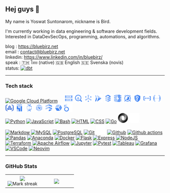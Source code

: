 ## Hej guys 👋

My name is Yoswat Suntonarom, nickname is Bird.

I'm currently working in data engineering & software development fields. Interested in DataDevSecOps, programming, automations, and algorithms.

blog : <https://bluebirz.net>  
email : <contact@bluebirz.net>  
linkedin: <https://www.linkedin.com/in/bluebirz/>  
speak : 🇹🇭 ไทย (native) 🇬🇧 English  🇸🇪 Svenska (novis)  
status:
<a href="https://www.getdbt.com/" title="dbt"><img src="https://img.shields.io/badge/dbt-learning-FF694B?logo=dbt" alt="dbt" /></a>
<!-- <a href="https://aws.amazon.com/" title="AWS"><img src="https://skillicons.dev/icons?i=aws" alt="AWS" width="32px" height="32px" /></a> -->

---

### Tech stack

<a href="https://cloud.google.com/" title="Google Cloud Platform"><img src="https://raw.githubusercontent.com/onemarc/tech-icons/refs/heads/main/icons/googlecp-dark.svg" alt="Google Cloud Platform" width="32px" height="32px"/></a>
&ensp;&ensp;
<a href="https://cloud.google.com/storage" title="Google Cloud Storage"><img src="./img/gcpicons.com/Cloud-Storage.svg" alt="Cloud Storage icon" width="27px" height="27px"/></a>
<a href="https://cloud.google.com/bigquery" titl="Google BigQuery"><img src="./img/gcpicons.com/BigQuery.svg" alt="BigQuery icon" width="27px" height="27px"/></a>
<a href="https://cloud.google.com/pubsub" title="Google Cloud Pub/Sub"><img src="./img/gcpicons.com/PubSub.svg" alt="Pub/Sub icon" width="27px" height="27px"/></a>
<a href="https://cloud.google.com/run" title="Google Cloud Run"><img src="./img/gcpicons.com/Cloud-Run.svg" alt="Cloud Run icon" width="27px" height="27px"/></a>
<a href="https://cloud.google.com/sql" title="Google Cloud SQL"><img src="./img/gcpicons.com/Cloud-SQL.svg" alt="Cloud SQL icon" width="27px" height="27px"/></a>
<a href="https://cloud.google.com/memorystore" title="Google Cloud Memorystore"><img src="./img/gcpicons.com/Memorystore.svg" alt="Memorystore icon" width="27px" height="27px"/></a>
<a href="https://cloud.google.com/scheduler" title="Google Cloud Scheduler"><img src="./img/gcpicons.com/Cloud-Scheduler.svg" alt="Cloud Scheduler icon" width="27px" height="27px"/></a>
<a href="https://cloud.google.com/kms" title="Google Cloud KMS"><img src="./img/gcpicons.com/Key-Management-Service.svg" alt="Key Key-Management-Service icon" width="27px" height="27px"/></a>
<a href="https://cloud.google.com/secret-manager" title="Google Secret Manager"><img src="./img/gcpicons.com/Secret-Manager.svg" alt="Secret Manager icon" width="27px" height="27px"/></a>
<a href="https://cloud.google.com/functions" title="Google Cloud Functions"><img src="./img/gcpicons.com/Cloud-Functions.svg" alt="Cloud-Functions icon" width="27px" height="27px"/></a>
<a href="https://cloud.google.com/artifact-registry" title="Google Artifact Registry"><img src="./img/gcpicons.com/Artifact-Registry.svg" alt="Artifact Registry icon" width="27px" height="27px"/></a>
<a href="https://cloud.google.com/composer" title="Google Cloud Composer"><img src="./img/gcpicons.com/Cloud-Composer.svg" alt="Cloud Cloud-Composer icon" width="27px" height="27px"/></a>
<a href="https://cloud.google.com/dataflow" title="Google Cloud Dataflow"><img src="./img/gcpicons.com/Dataflow.svg" alt="Dataflow icon" width="27px" height="27px"/></a>
<a href="https://cloud.google.com/build" title="Google Cloud Build"><img src="./img/gcpicons.com/Cloud-Build.svg" alt="Cloud-Build icon" width="27px" height="27px"/></a>
<a href="https://cloud.google.com/firestore" title="Google Firestore"><img src="./img/gcpicons.com/Firestore.svg" alt="Firestore icon" width="27px" height="27px"/></a>
<a href="https://cloud.google.com/stackdriver" title="Google Cloud Stackdriver"><img src="./img/gcpicons.com/Stackdriver.svg" alt="Stackdriver icon" width="27px" height="27px"/></a>
<a href="https://lookerstudio.google.com" title="Google Looker Studio"><img src="./img/gcpicons.com/Looker.svg" alt="Looker studio icon" width="27px" height="27px"/></a>
<br/>
<a href="https://www.python.org/" title="Python"><img src="https://skillicons.dev/icons?i=py" alt="Python" width="32px" height="32px"/></a>
<a href="https://www.w3schools.com/js/default.asp" title="JavaScript"><img src="https://skillicons.dev/icons?i=js" alt="JavaScript" width="32px" height="32px"/></a>
<a href="https://www.gnu.org/software/bash/" title="Bash"><img src="https://skillicons.dev/icons?i=bash" alt="Bash" width="32px" height="32px"/></a>
<a href="https://www.w3schools.com/html/" title="HTML"><img src="https://skillicons.dev/icons?i=html" alt="HTML" width="32px" height="32px"/></a>
<a href="https://www.w3schools.com/css/default.asp" title="CSS"><img src="https://skillicons.dev/icons?i=css" alt="CSS" width="32px" height="32px"/></a>
<a href="https://go.dev/" title="Golang"><img src="https://skillicons.dev/icons?i=go" alt="Go" width="32px" height="32px"/></a>
<a href="https://www.json.org/" title="JSON"><img src="https://raw.githubusercontent.com/devicons/devicon/refs/heads/master/icons/json/json-original.svg" alt="Json" width="32px" height="32px"/></a>
<a href="https://yaml.org/" title="YAML"><img src="https://raw.githubusercontent.com/onemarc/tech-icons/refs/heads/main/icons/yaml-light.svg" alt="YAML" width="32px" height="32px"/></a>
<a href="https://www.markdownguide.org/" title="Markdown"><img src="https://raw.githubusercontent.com/onemarc/tech-icons/refs/heads/main/icons/markdown-light.svg" alt="Markdow" width="32px" height="32px"/></a>
<a href="https://www.mysql.com/" title="MySQL"><img src="https://skillicons.dev/icons?i=mysql" alt="MySQL" width="32px" height="32px"/></a>
<a href="https://www.postgresql.org/" title="PostgreSQL"><img src="https://skillicons.dev/icons?i=postgres" alt="PostgreSQL" width="32px" height="32px"/></a>
<a href="https://git-scm.com/" title="Git"><img src="https://skillicons.dev/icons?i=git" alt="Git" width="32px" height="32px"/></a>
<a href="https://en.wikipedia.org/wiki/CI/CD" title="CI/CD"><img src="https://raw.githubusercontent.com/onemarc/tech-icons/refs/heads/main/icons%232/cicd-light.svg" alt="CI/CD" width="32px" height="32px"/></a>
<a href="https://github.com/" title="Github"><img src="https://skillicons.dev/icons?i=github" alt="Github" width="32px" height="32px"/></a>
<a href="https://github.com/features/actions" title="Github actions"><img src="https://skillicons.dev/icons?i=githubactions" alt="Github actions" width="32px" height="32px"/></a>
<a href="https://pandas.pydata.org/" title="Pandas"><img src="https://raw.githubusercontent.com/onemarc/tech-icons/refs/heads/main/icons/pandas-light.svg" alt="Pandas" width="32px" height="32px"/></a>
<a href="https://www.anaconda.com/" title="Anaconda"><img src="https://skillicons.dev/icons?i=anaconda" alt="Anaconda" width="32px" height="32px"/></a>
<a href="https://www.docker.com/" title="Docker"><img src="https://skillicons.dev/icons?i=docker" alt="Docker" width="32px" height="32px"/></a>
<a href="https://flask.palletsprojects.com/en/stable/" title="Flask"><img src="https://skillicons.dev/icons?i=flask" alt="Flask" width="32px" height="32px"/></a>
<a href="http://expressjs.com/" title="ExpressJS"><img src="https://skillicons.dev/icons?i=express" alt="Express" width="32px" height="32px"/></a>
<a href="https://nodejs.org/" title="NodeJS"><img src="https://skillicons.dev/icons?i=nodejs" alt="NodeJS" width="32px" height="32px"/></a>
<a href="https://www.terraform.io/" title="Terraform"><img src="https://skillicons.dev/icons?i=terraform" alt="Terraform" width="32px" height="32px"/></a>
<a href="https://airflow.apache.org/" title="Apache Airflow"><img src="https://raw.githubusercontent.com/onemarc/tech-icons/refs/heads/main/icons/apacheairflow-dark.svg" alt="Apache Airflow" width="32px" height="32px"/></a>
<a href="https://jupyter.org/" title="Jupyter"><img src="https://raw.githubusercontent.com/onemarc/tech-icons/refs/heads/main/icons/jupyter-dark.svg" alt="Jupyter" width="32px" height="32px"/></a>
<a href="https://pytest.org/" title="Pytest"><img src="https://raw.githubusercontent.com/onemarc/tech-icons/refs/heads/main/icons/pytest-dark.svg" alt="Pytest" width="32px" height="32px"/></a>
<a href="https://www.tableau.com/" title="Tableau"><img src="https://raw.githubusercontent.com/onemarc/tech-icons/refs/heads/main/icons/tableau-light.svg" alt="Tableau" width="32px" height="32px"/></a>
<a href="https://grafana.com/" title="Grafana"><img src="https://skillicons.dev/icons?i=grafana" alt="Grafana" width="32px" height="32px"/></a>
<a href="https://code.visualstudio.com/" title="VSCode"><img src="https://skillicons.dev/icons?i=vscode" alt="VSCode" width="32px" height="32px"/></a>
<a href="https://neovim.io/" title="Neovim"><img src="https://skillicons.dev/icons?i=neovim" alt="Neovim" width="32px" height="32px"/></a>

---

### GitHub Stats

<table class="stats"><tbody><tr border="none">
  <td width="50%" align="center">
    <img align="center" src="https://readme-stats-fork-mauve.vercel.app/api/?username=bluebirz&theme=dark&show_icons=true&count_private=true"><br>
    <img alt="Mark streak" src="https://github-readme-streak-stats-five-roan.vercel.app?user=bluebirz&theme=dark">
  </td>
  <td width="50%" align="center">
    <img align="center" src="https://readme-stats-fork-mauve.vercel.app/api/top-langs/?username=bluebirz&theme=dark&hide_border=false&no-bg=true&no-frame=true&langs_count=6&layout=donut">
  </td>
</tr></tbody></table>
